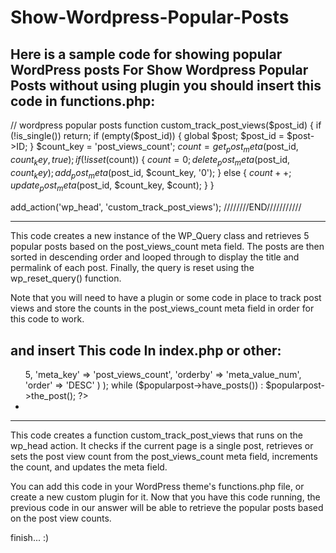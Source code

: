 # Show-Wordpress-Popular-Posts
Here is a sample code for showing popular WordPress posts
For Show Wordpress Popular Posts without using plugin you should insert this code in functions.php:
----------------------------------

// wordpress popular posts
function custom_track_post_views($post_id) {
    if (!is_single()) return;
    if (empty($post_id)) {
        global $post;
        $post_id = $post->ID;
    }
    $count_key = 'post_views_count';
    $count = get_post_meta($post_id, $count_key, true);
    if (!isset($count)) {
        $count = 0;
        delete_post_meta($post_id, $count_key);
        add_post_meta($post_id, $count_key, '0');
    } else {
        $count++;
        update_post_meta($post_id, $count_key, $count);
    }
}

add_action('wp_head', 'custom_track_post_views');
////////END///////////

----------------------------------
This code creates a new instance of the WP_Query class and retrieves 5 popular posts based on the post_views_count meta field. The posts are then sorted in descending order and looped through to display the title and permalink of each post. Finally, the query is reset using the wp_reset_query() function.

Note that you will need to have a plugin or some code in place to track post views and store the counts in the post_views_count meta field in order for this code to work.

and insert This code In index.php or other:
----------------------------------


<ul>
<?php
$popularpost = new WP_Query(
    array(
        'posts_per_page' => 5,
        'meta_key' => 'post_views_count',
        'orderby' => 'meta_value_num',
        'order' => 'DESC'
    )
);
while ($popularpost->have_posts()) : $popularpost->the_post();
?>
    <li><a href="<?php the_permalink(); ?>"><?php the_title(); ?></a></li>
<?php endwhile; wp_reset_query(); ?>
</ul>

----------------------------------
This code creates a function custom_track_post_views that runs on the wp_head action. It checks if the current page is a single post, retrieves or sets the post view count from the post_views_count meta field, increments the count, and updates the meta field.

You can add this code in your WordPress theme's functions.php file, or create a new custom plugin for it. Now that you have this code running, the previous code in our answer will be able to retrieve the popular posts based on the post view counts.

finish... :)

